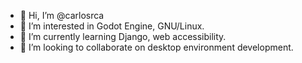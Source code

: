 - 👋 Hi, I’m @carlosrca
- 👀 I’m interested in Godot Engine, GNU/Linux.
- 🌱 I’m currently learning Django, web accessibility.
- 💞️ I’m looking to collaborate on desktop environment development.
<!--- - 📫 How to reach me ... --->

<!---
carlosrca/carlosrca is a ✨ special ✨ repository because its `README.md` (this file) appears on your GitHub profile.
You can click the Preview link to take a look at your changes.
--->
